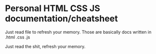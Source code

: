 # Personal HTML CSS JS documentation/cheatsheet

Just read file to refresh your memory. Those are basically docs written in .html .css .js

Just read the shit, refresh your memory.
